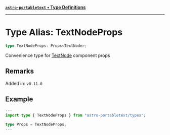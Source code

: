 [**`astro-portabletext` • Type Definitions**](../README.md)

***

# Type Alias: TextNodeProps

```ts
type TextNodeProps: Props<TextNode>;
```

Convenience type for [TextNode](TextNode.md) component props

## Remarks

Added in: `v0.11.0`

## Example

```ts
---
import type { TextNodeProps } from "astro-portabletext/types";

type Props = TextNodeProps;
---
```
